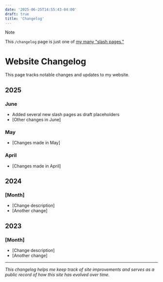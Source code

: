 ```yaml
---
date: '2025-06-25T14:55:43-04:00'
draft: true
title: 'Changelog'
---
```

> [!NOTE]
> This `/changelog` page is just one of [my many "slash pages."](/slashes)

# Website Changelog

This page tracks notable changes and updates to my website.

## 2025

### June
- Added several new slash pages as draft placeholders
- [Other changes in June]

### May
- [Changes made in May]

### April
- [Changes made in April]

## 2024

### [Month]
- [Change description]
- [Another change]

## 2023

### [Month]
- [Change description]
- [Another change]

---

*This changelog helps me keep track of site improvements and serves as a public record of how this site has evolved over time.*
